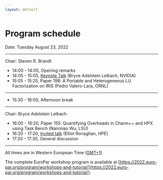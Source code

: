 ```yaml
---
layout: default
---
```


# Program schedule

Date: Tuesday August 23, 2022

---

Chair: Steven R. Brandt

* 14:00 - 14:05, Opening remarks
* 14:05 - 15:05, [Keynote Talk](https://amte2022.stellar-group.org/keynote) (Bryce Adelstein Lelbach, NVIDIA)
* 15:05 - 15:25, Paper 198: A Portable and Heterogeneous LU Factorization on IRIS (Pedro Valero-Lara, ORNL)

---

* 15:30 - 16:00, Afternoon break

---

Chair: Bryce Adelstein Lelbach

* 16:00 - 16:20, Paper 155: Quantifying Overheads in Charm++ and HPX using Task Bench (Nanmiao Wu, LSU)
* 16:20 - 17:20, [Invited talk](https://amte2022.stellar-group.org/invited-talk) (Elliot Ronaghan, HPE)
* 17:20 - 17:30, General discussion

---

All times are in Western European Time ([GMT+1](https://24timezones.com/Glasgow/time)).

The complete EuroPar workshop program is available at [https://2022.euro-par.org/program/workshops-and-tutorial/](https://2022.euro-par.org/program/workshops-and-tutorial/).
